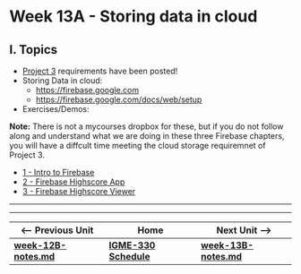 # Week 13A - Storing data in cloud

## I. Topics
- [Project 3](../projects/project-3.md) requirements have been posted!
- Storing Data in cloud:
  - https://firebase.google.com
  - https://firebase.google.com/docs/web/setup
- Exercises/Demos:

**Note:** There is not a mycourses dropbox for these, but if you do not follow along and understand what we are doing in these three Firebase chapters, you will have a diffcult time meeting the cloud storage requiremnet of Project 3. 

  - [1 - Intro to Firebase](https://github.com/tonethar/IGME-330-Master/blob/master/notes/firebase-1.md)
  - [2 - Firebase Highscore App](https://github.com/tonethar/IGME-330-Master/blob/master/notes/firebase-2.md)
  - [3 - Firebase Highscore Viewer](https://github.com/tonethar/IGME-330-Master/blob/master/notes/firebase-3.md)

<hr><hr>

| <-- Previous Unit | Home | Next Unit -->
| --- | --- | --- 
| [**week-12B-notes.md**](week-12B-notes.md)     |  [**IGME-330 Schedule**](../schedule.md) | [**week-13B-notes.md**](week-13B-notes.md)
